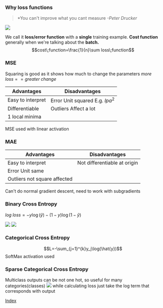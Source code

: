 ### Why loss functions

> *You can't improve what you cant measure
> <cite>-Peter Drucker</cite>

![](Pasted%20image%2020230923111039.png)


We call it **loss/error function** with a **single** training example.
**Cost function** generally when we're talking about the **batch.**
$$cost\;function=\frac{1}{n}\sum loss\;function$$


### MSE
Squaring is good as it shows how much to change the parameters 
$more\;loss == greater\;change$

|Advantages|Disadvantages|
|------------|---------------|
|Easy to interpret|Error Unit squared E.g. $lpa^2$|
|Differentiable|Outliers Affect a lot|
| 1 local minima||

MSE used with linear activation

### MAE

|Advantages|Disadvantages|
|------------|---------------|
|Easy to interpret|Not differentiable at origin|
|Error Unit same||
|Outliers not square affected||

Can't do normal gradient descent, need to work with subgradients

### Binary Cross Entropy

$log\;loss=-y\log{(\hat{y})}-(1-y)\log{(1-\hat{y})}$

![](Pasted%20image%2020230923115104.png)
![](Pasted%20image%2020230923115125.png)

### Categorical Cross Entropy

$$L=-\sum_{j=1}^{k}y_j\log(\hat{y})$$
SoftMax activation used


### Sparse Categorical Cross Entropy

Multiclass outputs can be not one hot, so useful for many categories(classes)
![](Pasted%20image%2020230923154143.png)
while calculating loss just take the log term that corresponds with output

[Index](Index.md)

